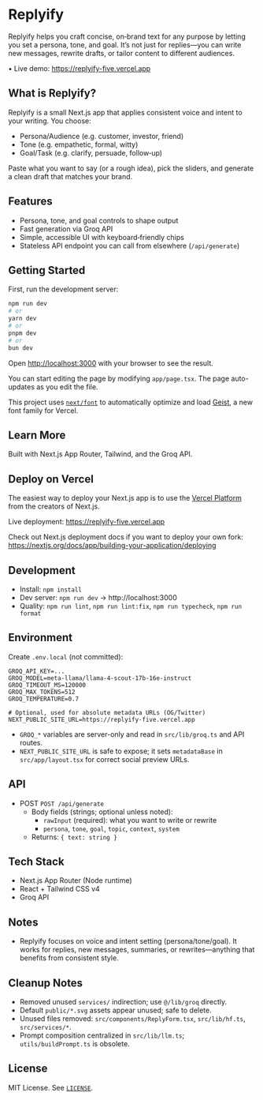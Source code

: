 # Replyify

Replyify helps you craft concise, on‑brand text for any purpose by letting you set a persona, tone, and goal. It’s not just for replies—you can write new messages, rewrite drafts, or tailor content to different audiences.

• Live demo: https://replyify-five.vercel.app

## What is Replyify?

Replyify is a small Next.js app that applies consistent voice and intent to your writing. You choose:

- Persona/Audience (e.g. customer, investor, friend)
- Tone (e.g. empathetic, formal, witty)
- Goal/Task (e.g. clarify, persuade, follow‑up)

Paste what you want to say (or a rough idea), pick the sliders, and generate a clean draft that matches your brand.

## Features

- Persona, tone, and goal controls to shape output
- Fast generation via Groq API
- Simple, accessible UI with keyboard‑friendly chips
- Stateless API endpoint you can call from elsewhere (`/api/generate`)

## Getting Started

First, run the development server:

```bash
npm run dev
# or
yarn dev
# or
pnpm dev
# or
bun dev
```

Open [http://localhost:3000](http://localhost:3000) with your browser to see the result.

You can start editing the page by modifying `app/page.tsx`. The page auto-updates as you edit the file.

This project uses [`next/font`](https://nextjs.org/docs/app/building-your-application/optimizing/fonts) to automatically optimize and load [Geist](https://vercel.com/font), a new font family for Vercel.

## Learn More

Built with Next.js App Router, Tailwind, and the Groq API.

## Deploy on Vercel

The easiest way to deploy your Next.js app is to use the [Vercel Platform](https://vercel.com/new?utm_medium=default-template&filter=next.js&utm_source=create-next-app&utm_campaign=create-next-app-readme) from the creators of Next.js.

Live deployment: https://replyify-five.vercel.app

Check out Next.js deployment docs if you want to deploy your own fork: https://nextjs.org/docs/app/building-your-application/deploying



## Development

- Install: `npm install`
- Dev server: `npm run dev` → http://localhost:3000
- Quality: `npm run lint`, `npm run lint:fix`, `npm run typecheck`, `npm run format`

## Environment

Create `.env.local` (not committed):

```
GROQ_API_KEY=...
GROQ_MODEL=meta-llama/llama-4-scout-17b-16e-instruct
GROQ_TIMEOUT_MS=120000
GROQ_MAX_TOKENS=512
GROQ_TEMPERATURE=0.7

# Optional, used for absolute metadata URLs (OG/Twitter)
NEXT_PUBLIC_SITE_URL=https://replyify-five.vercel.app
```

- `GROQ_*` variables are server-only and read in `src/lib/groq.ts` and API routes.
- `NEXT_PUBLIC_SITE_URL` is safe to expose; it sets `metadataBase` in `src/app/layout.tsx` for correct social preview URLs.

## API

- POST `POST /api/generate`
  - Body fields (strings; optional unless noted):
    - `rawInput` (required): what you want to write or rewrite
    - `persona`, `tone`, `goal`, `topic`, `context`, `system`
  - Returns: `{ text: string }`

## Tech Stack

- Next.js App Router (Node runtime)
- React + Tailwind CSS v4
- Groq API

## Notes

- Replyify focuses on voice and intent setting (persona/tone/goal). It works for replies, new messages, summaries, or rewrites—anything that benefits from consistent style.

## Cleanup Notes

- Removed unused `services/` indirection; use `@/lib/groq` directly.
- Default `public/*.svg` assets appear unused; safe to delete.
- Unused files removed: `src/components/ReplyForm.tsx`, `src/lib/hf.ts`, `src/services/*`.
- Prompt composition centralized in `src/lib/llm.ts`; `utils/buildPrompt.ts` is obsolete.

## License

MIT License. See [`LICENSE`](./LICENSE).
